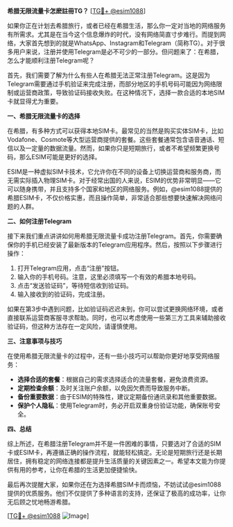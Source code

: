 **希腊无限流量卡怎麽註冊TG？** [[TG💪+ @esim1088](https://t.me/s/esim1088)]

如果你正在计划去希腊旅行，或者已经在希腊生活，那么你一定对当地的网络服务有所需求。尤其是在当今这个信息爆炸的时代，没有网络简直寸步难行。而提到网络，大家首先想到的就是WhatsApp、Instagram和Telegram（简称TG）。对于很多用户来说，注册并使用Telegram是必不可少的一部分。但问题来了：在希腊，怎么才能顺利注册Telegram呢？

首先，我们需要了解为什么有些人在希腊无法正常注册Telegram。这是因为Telegram需要通过手机验证来完成注册，而部分地区的手机号码可能因为网络限制或运营商政策，导致验证码接收失败。在这种情况下，选择一款合适的本地SIM卡就显得尤为重要。

**一、希腊无限流量卡的选择**

在希腊，有多种方式可以获得本地SIM卡。最常见的当然是购买实体SIM卡，比如Vodafone、Cosmote等大型运营商提供的套餐。这些套餐通常包含语音通话、短信以及一定量的数据流量。然而，如果你只是短期旅行，或者不希望频繁更换号码，那么ESIM可能是更好的选择。

ESIM是一种虚拟SIM卡技术，它允许你在不同的设备上切换运营商和服务商，而无需实际插入物理SIM卡。对于经常出国的人来说，ESIM的优势非常明显——它可以随身携带，并且支持多个国家和地区的网络服务。例如，@esim1088提供的希腊ESIM卡，不仅价格实惠，而且操作简单，非常适合那些想要快速解决网络问题的人群。

**二、如何注册Telegram**

接下来我们重点讲讲如何用希腊无限流量卡成功注册Telegram。首先，你需要确保你的手机已经安装了最新版本的Telegram应用程序。然后，按照以下步骤进行操作：

1. 打开Telegram应用，点击“注册”按钮。
2. 输入你的手机号码。注意，这里必须填写一个有效的希腊本地号码。
3. 点击“发送验证码”，等待短信收到验证码。
4. 输入接收到的验证码，完成注册。

如果在第3步中遇到问题，比如验证码迟迟未到，你可以尝试更换网络环境，或者直接联系运营商客服寻求帮助。同时，也可以考虑使用一些第三方工具来辅助接收验证码，但这种方法存在一定风险，请谨慎使用。

**三、注意事项与技巧**

在使用希腊无限流量卡的过程中，还有一些小技巧可以帮助你更好地享受网络服务：

- **选择合适的套餐**：根据自己的需求选择适合的流量套餐，避免浪费资源。
- **定期检查余额**：及时关注账户余额，以免因欠费而导致服务中断。
- **备份重要数据**：由于ESIM的特殊性，建议定期备份通讯录和其他重要数据。
- **保护个人隐私**：使用Telegram时，务必开启双重身份验证功能，确保账号安全。

**四、总结**

综上所述，在希腊注册Telegram并不是一件困难的事情，只要选对了合适的SIM卡或ESIM卡，再遵循正确的操作流程，就能轻松搞定。无论是短期旅行还是长期居住，拥有稳定的网络连接都是提升生活质量的关键因素之一。希望本文能为你提供有用的参考，让你在希腊的生活更加便捷愉快。

最后再次提醒大家，如果你还在为选择希腊SIM卡而烦恼，不妨试试@esim1088提供的优质服务。他们不仅提供了多种语言的支持，还保证了极高的成功率，让你无后顾之忧地畅游希腊。

[[TG💪+ @esim1088](https://t.me/s/esim1088) ![Image](https://i.postimg.cc/4NQfJmqS/Snipaste-2025-05-13-00-14-12.png)]